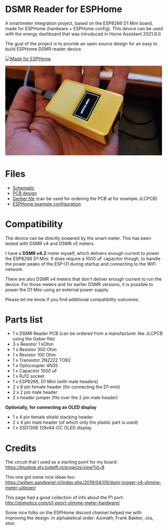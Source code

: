 # DSMR Reader for ESPHome

A smartmeter integration project, based on the ESP8266 D1 Mini board, made for ESPHome (hardware + ESPHome config).
This device can be used with the energy dashboard that was introduced in Home Assistant 2021.8.0.

The goal of the project is to provide an open source design for an easy to build ESPHome DSMR reader device.

[<img alt="Made for ESPHome" src="https://esphome.io/_static/made-for-esphome-black-on-transparent.png" width="250">](https://esphome.io/guides/made_for_esphome.html)

<img alt="PCB in enclosure" src="images/PCB_in_enclosure.png" width="500">

# Files

* [Schematic](PCB/schematic.png)
* [PCB design](PCB/design.png)
* [Gerber file](PCB/schematic.zip) (can be used for ordering the PCB at for example JLCPCB)
* [ESPHome example configuration](example.yaml)

# Compatibility

The device can be directly powered by the smart meter. This has been tested with DSMR v4 and DSMR v5 meters.

I have a **DSMR v4.2** meter myself, which delivers enough current to power the ESP8266 D1 Mini.
It does require a 1000 uF capacitor though, to handle the power peaks of the ESP-01 during startup and
connecting to the WiFi network.

There are also DSMR v4 meters that don't deliver enough current to run the device. For those meters and
for earlier DSMR versions, it is possible to power the D1 Mini using an external power supply.

Please let me know if you find additional compatibility outcomes.

# Parts list

* 1 x DSMR Reader PCB (can be ordered from a manufacturer like JLCPCB using the Geber file)
* 3 x Resistor 1 kOhm
* 1 x Resistor 300 Ohm
* 1 x Resistor 100 Ohm
* 1 x Transistor 2N2222 TO92
* 1 x Optocoupler 4N35
* 1 x Capacitor 1000 uF
* 1 x RJ12 socket
* 1 x ESP8266, D1 Mini (with male headers)
* 2 x 8 pin female header (for connecting the D1 mini)
* 2 x 2 pin male header
* 2 x header jumper (fits over the 2 pin male header)

**Optionally, for connecting an OLED display**

* 1 x 4 pin female shield stacking header
* 2 x 4 pin male header (of which only the plastic part is used)
* 1 x SSD1306 128x64 I2C OLED display

# Credits

The circuit that I used as a starting point for my board:
https://klushok.etv.tudelft.nl/projects/view?id=8

This one got some nice ideas too:
https://willem.aandewiel.nl/index.php/2019/04/09/dsmr-logger-v4-slimme-meter-uitlezer/

This page had a good collection of info about the P1 port:
http://domoticx.com/p1-poort-slimme-meter-hardware/

Some nice folks on the ESPHome discord channel helped me with improving the
design. In alphabetical order: Azimath, Frank Bakker, Jos, stoic
